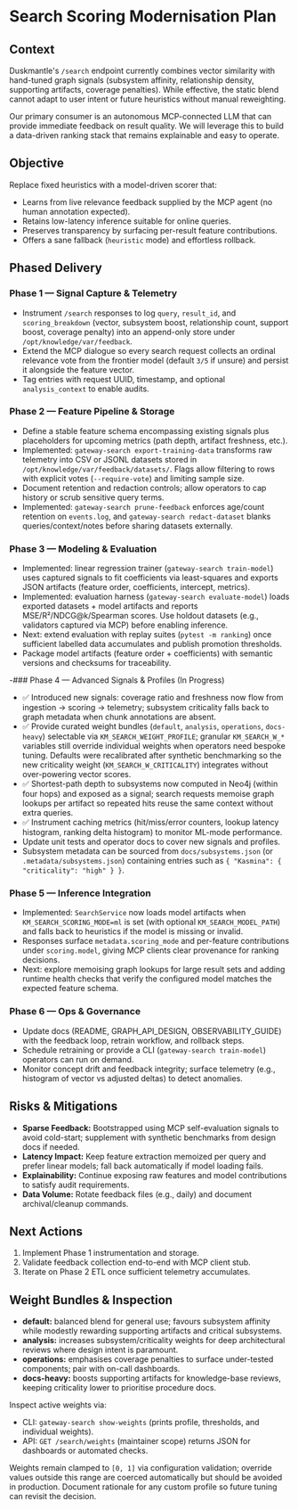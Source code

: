# Search Scoring Modernisation Plan

## Context
Duskmantle's `/search` endpoint currently combines vector similarity with hand-tuned graph signals (subsystem affinity, relationship density, supporting artifacts, coverage penalties). While effective, the static blend cannot adapt to user intent or future heuristics without manual reweighting.

Our primary consumer is an autonomous MCP-connected LLM that can provide immediate feedback on result quality. We will leverage this to build a data-driven ranking stack that remains explainable and easy to operate.

## Objective
Replace fixed heuristics with a model-driven scorer that:
- Learns from live relevance feedback supplied by the MCP agent (no human annotation expected).
- Retains low-latency inference suitable for online queries.
- Preserves transparency by surfacing per-result feature contributions.
- Offers a sane fallback (`heuristic` mode) and effortless rollback.

## Phased Delivery

### Phase 1 — Signal Capture & Telemetry
- Instrument `/search` responses to log `query`, `result_id`, and `scoring_breakdown` (vector, subsystem boost, relationship count, support boost, coverage penalty) into an append-only store under `/opt/knowledge/var/feedback`.
- Extend the MCP dialogue so every search request collects an ordinal relevance vote from the frontier model (default `3/5` if unsure) and persist it alongside the feature vector.
- Tag entries with request UUID, timestamp, and optional `analysis_context` to enable audits.

### Phase 2 — Feature Pipeline & Storage
- Define a stable feature schema encompassing existing signals plus placeholders for upcoming metrics (path depth, artifact freshness, etc.).
- Implemented: `gateway-search export-training-data` transforms raw telemetry into CSV or JSONL datasets stored in `/opt/knowledge/var/feedback/datasets/`. Flags allow filtering to rows with explicit votes (`--require-vote`) and limiting sample size.
- Document retention and redaction controls; allow operators to cap history or scrub sensitive query terms.
- Implemented: `gateway-search prune-feedback` enforces age/count retention on `events.log`, and `gateway-search redact-dataset` blanks queries/context/notes before sharing datasets externally.

### Phase 3 — Modeling & Evaluation
- Implemented: linear regression trainer (`gateway-search train-model`) uses captured signals to fit coefficients via least-squares and exports JSON artifacts (feature order, coefficients, intercept, metrics).
- Implemented: evaluation harness (`gateway-search evaluate-model`) loads exported datasets + model artifacts and reports MSE/R²/NDCG@k/Spearman scores. Use holdout datasets (e.g., validators captured via MCP) before enabling inference.
- Next: extend evaluation with replay suites (`pytest -m ranking`) once sufficient labelled data accumulates and publish promotion thresholds.
- Package model artifacts (feature order + coefficients) with semantic versions and checksums for traceability.

-### Phase 4 — Advanced Signals & Profiles (In Progress)
- ✅ Introduced new signals: coverage ratio and freshness now flow from ingestion → scoring → telemetry; subsystem criticality falls back to graph metadata when chunk annotations are absent.
- ✅ Provide curated weight bundles (`default`, `analysis`, `operations`, `docs-heavy`) selectable via `KM_SEARCH_WEIGHT_PROFILE`; granular `KM_SEARCH_W_*` variables still override individual weights when operators need bespoke tuning. Defaults were recalibrated after synthetic benchmarking so the new criticality weight (`KM_SEARCH_W_CRITICALITY`) integrates without over-powering vector scores.
- ✅ Shortest-path depth to subsystems now computed in Neo4j (within four hops) and exposed as a signal; search requests memoise graph lookups per artifact so repeated hits reuse the same context without extra queries.
- ✅ Instrument caching metrics (hit/miss/error counters, lookup latency histogram, ranking delta histogram) to monitor ML-mode performance.
- Update unit tests and operator docs to cover new signals and profiles.
- Subsystem metadata can be sourced from `docs/subsystems.json` (or `.metadata/subsystems.json`) containing entries such as `{ "Kasmina": { "criticality": "high" } }`.

### Phase 5 — Inference Integration
- Implemented: `SearchService` now loads model artifacts when `KM_SEARCH_SCORING_MODE=ml` is set (with optional `KM_SEARCH_MODEL_PATH`) and falls back to heuristics if the model is missing or invalid.
- Responses surface `metadata.scoring_mode` and per-feature contributions under `scoring.model`, giving MCP clients clear provenance for ranking decisions.
- Next: explore memoising graph lookups for large result sets and adding runtime health checks that verify the configured model matches the expected feature schema.

### Phase 6 — Ops & Governance
- Update docs (README, GRAPH_API_DESIGN, OBSERVABILITY_GUIDE) with the feedback loop, retrain workflow, and rollback steps.
- Schedule retraining or provide a CLI (`gateway-search train-model`) operators can run on demand.
- Monitor concept drift and feedback integrity; surface telemetry (e.g., histogram of vector vs adjusted deltas) to detect anomalies.

## Risks & Mitigations
- **Sparse Feedback:** Bootstrapped using MCP self-evaluation signals to avoid cold-start; supplement with synthetic benchmarks from design docs if needed.
- **Latency Impact:** Keep feature extraction memoized per query and prefer linear models; fall back automatically if model loading fails.
- **Explainability:** Continue exposing raw features and model contributions to satisfy audit requirements.
- **Data Volume:** Rotate feedback files (e.g., daily) and document archival/cleanup commands.

## Next Actions
1. Implement Phase 1 instrumentation and storage.
2. Validate feedback collection end-to-end with MCP client stub.
3. Iterate on Phase 2 ETL once sufficient telemetry accumulates.

## Weight Bundles & Inspection
- **default:** balanced blend for general use; favours subsystem affinity while modestly rewarding supporting artifacts and critical subsystems.
- **analysis:** increases subsystem/criticality weights for deep architectural reviews where design intent is paramount.
- **operations:** emphasises coverage penalties to surface under-tested components; pair with on-call dashboards.
- **docs-heavy:** boosts supporting artifacts for knowledge-base reviews, keeping criticality lower to prioritise procedure docs.

Inspect active weights via:
- CLI: `gateway-search show-weights` (prints profile, thresholds, and individual weights).
- API: `GET /search/weights` (maintainer scope) returns JSON for dashboards or automated checks.

Weights remain clamped to `[0, 1]` via configuration validation; override values outside this range are coerced automatically but should be avoided in production. Document rationale for any custom profile so future tuning can revisit the decision.
